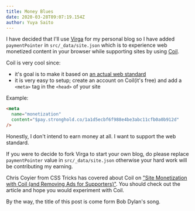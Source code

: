```yaml
---
title: Money Blues
date: 2020-03-28T09:07:19.154Z
author: Yuya Saito
---
```


I have decided that I'll use [Virga](https://github.com/frontendweekly/virga) for my personal blog so I have added `paymentPointer` in `src/_data/site.json` which is to experience web monetized content in your browser while supporting sites by using [Coil](https://coil.com/).

Coil is very cool since:

- it's goal is to make it based on [an actual web standard](https://webmonetization.org/docs/explainer.html)
- it is very easy to setup; create an account on Coil(it's free) and add a `<meta>` tag in the `<head>` of your site

Example:

```html
<meta
  name="monetization"
  content="$pay.stronghold.co/1a1d5ecbf6f988e4be3abc11cfb0a0b912d"
/>
```

Honestly, I don't intend to earn money at all.
I want to support the web standard.

If you were to decide to fork Virga to start your own blog, do please replace `paymentPointer` value in `src/_data/site.json` otherwise your hard work will be contributing my earning.

Chris Coyier from CSS Tricks has covered about Coil on ["Site Monetization with Coil (and Removing Ads for Supporters)"](https://css-tricks.com/site-monetization-with-coil-and-removing-ads-for-supporters/). You should check out the article and hope you would experiment with Coil.

By the way, the title of this post is come form Bob Dylan's song.
